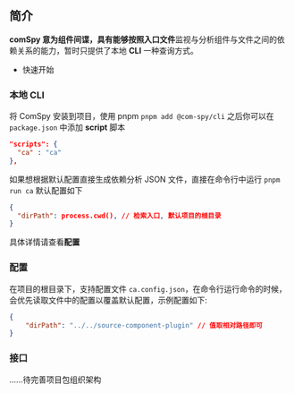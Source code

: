 ## 简介
**comSpy **意为组件间谍，具有能够按照**入口文件**监视与分析组件与文件之间的依赖关系的能力，暂时只提供了本地 **CLI** 一种查询方式。

- 快速开始
### 本地 CLI
将 ComSpy 安装到项目，使用 pnpm
`pnpm add @com-spy/cli`
之后你可以在 `package.json` 中添加 **script** 脚本
```json
"scripts": {
  "ca" : "ca"
},
```
如果想根据默认配置直接生成依赖分析 JSON 文件，直接在命令行中运行
`pnpm run ca`
默认配置如下
```json
{
  "dirPath": process.cwd(), // 检索入口, 默认项目的根目录
}
```
具体详情请查看**配置**
### 配置
在项目的根目录下，支持配置文件 `ca.config.json`，在命令行运行命令的时候，会优先读取文件中的配置以覆盖默认配置，示例配置如下:
```json
{
    "dirPath": "../../source-component-plugin" // 值取相对路径即可
}
```
### 接口
......待完善项目包组织架构

